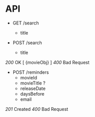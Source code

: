 # API

* GET /search
  - title

* POST /search
  - title

_200_ OK [ {movieObj} ]
_400_ Bad Request



* POST /reminders
  - movieId
  - movieTitle ?
  - releaseDate
  - daysBefore
  - email

_201_ Created
_400_ Bad Request